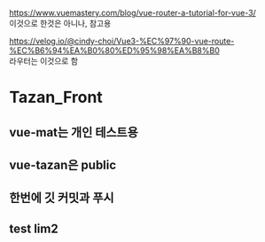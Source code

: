 ﻿https://www.vuemastery.com/blog/vue-router-a-tutorial-for-vue-3/
<br>
이것으로 한것은 아니나, 참고용

https://velog.io/@cindy-choi/Vue3-%EC%97%90-vue-route-%EC%B6%94%EA%B0%80%ED%95%98%EA%B8%B0
<br>라우터는 이것으로 함

# Tazan_Front

## vue-mat는 개인 테스트용

## vue-tazan은 public

## 한번에 깃 커밋과 푸시

## test  lim2